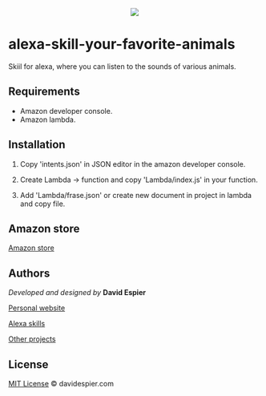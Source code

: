 <p align="center">
  <img src="https://i.postimg.cc/Y0h56H9D/41z-A4ahe-Gu-L.png">
</p>


# alexa-skill-your-favorite-animals

Skiil for alexa, where you can listen to the sounds of various animals.

## Requirements

- Amazon developer console.
- Amazon lambda.

## Installation

1. Copy 'intents.json' in JSON editor in the amazon developer console.

2. Create Lambda -> function and copy 'Lambda/index.js' in your function.

3. Add 'Lambda/frase.json' or create new document in project in lambda and copy file.


## Amazon store

[Amazon store](https://www.amazon.es/dp/B088KPH3FT)


## Authors

 *Developed and designed by*  **David Espier**


[Personal website](https://davidespier.com)

[Alexa skills](https://www.amazon.es/s?k=davidespier&i=alexa-skills)
        
[Other projects](https://github.com/davidespier?tab=repositories)


## License


[MIT License](https://choosealicense.com/licenses/mit/) © davidespier.com
